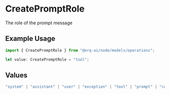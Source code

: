 # CreatePromptRole

The role of the prompt message

## Example Usage

```typescript
import { CreatePromptRole } from "@orq-ai/node/models/operations";

let value: CreatePromptRole = "tool";
```

## Values

```typescript
"system" | "assistant" | "user" | "exception" | "tool" | "prompt" | "correction" | "expected_output"
```